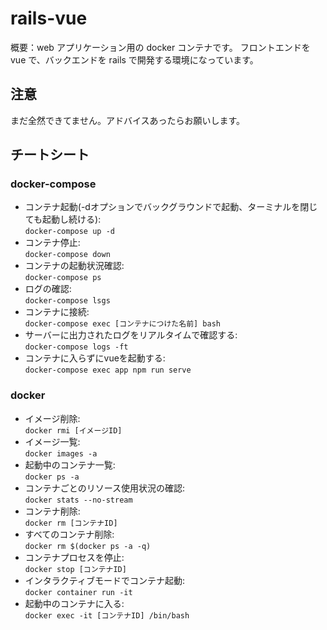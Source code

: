 # rails-vue

概要：web アプリケーション用の docker コンテナです。
フロントエンドを vue で、バックエンドを rails で開発する環境になっています。

## 注意

まだ全然できてません。アドバイスあったらお願いします。

## チートシート

### docker-compose

- コンテナ起動(-dオプションでバックグラウンドで起動、ターミナルを閉じても起動し続ける):  
    `docker-compose up -d`
- コンテナ停止:  
    `docker-compose down`
- コンテナの起動状況確認:  
    `docker-compose ps`
- ログの確認:  
    `docker-compose lsgs`
- コンテナに接続:  
    `docker-compose exec [コンテナにつけた名前] bash`
- サーバーに出力されたログをリアルタイムで確認する:  
    `docker-compose logs -ft`
- コンテナに入らずにvueを起動する:  
    `docker-compose exec app npm run serve`

### docker

- イメージ削除:  
    `docker rmi [イメージID]`
- イメージ一覧:  
    `docker images -a`
- 起動中のコンテナ一覧:  
    `docker ps -a`
- コンテナごとのリソース使用状況の確認:  
    `docker stats --no-stream`
- コンテナ削除:  
    `docker rm [コンテナID]`
- すべてのコンテナ削除:  
    `docker rm $(docker ps -a -q)`
- コンテナプロセスを停止:  
    `docker stop [コンテナID]`
- インタラクティブモードでコンテナ起動:  
    `docker container run -it`
- 起動中のコンテナに入る:  
    `docker exec -it [コンテナID] /bin/bash`
